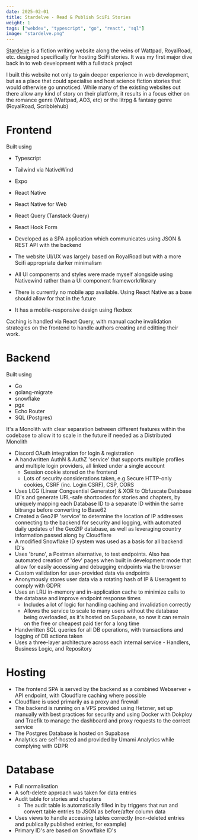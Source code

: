 ```yaml
---
date: 2025-02-01
title: Stardelve - Read & Publish SciFi Stories
weight: 1
tags: ["webdev", "typescript", "go", "react", "sql"]
image: "stardelve.png"
---
```


[Stardelve](https://stardelve.com/) is a fiction writing website along the veins of Wattpad, RoyalRoad, etc. designed specifically for hosting SciFi stories. It was my first major dive back in to web development with a fullstack project

<!--more-->

I built this website not only to gain deeper experience in web development, but as a place that could specialise and host science fiction stories that would otherwise go unnoticed. While many of the existing websites out there allow any kind of story on their platform, it results in a focus either on the romance genre (Wattpad, AO3, etc) or the litrpg & fantasy genre (RoyalRoad, Scribblehub)

# Frontend

Built using
- Typescript
- Tailwind via NativeWind
- Expo
- React Native
- React Native for Web
- React Query (Tanstack Query)
- React Hook Form

- Developed as a SPA application which communicates using JSON & REST API with the backend
- The website UI/UX was largely based on RoyalRoad but with a more Scifi appropriate darker minimalism
- All UI components and styles were made myself alongside using Nativewind rather than a UI component framework/library
- There is currently no mobile app available. Using React Native as a base should allow for that in the future
- It has a mobile-responsive design using flexbox

Caching is handled via React Query, with manual cache invalidation strategies on the frontend to handle authors creating and editting their work.

# Backend

Built using
- Go
- golang-migrate
- snowflake
- pgx
- Echo Router
- SQL (Postgres)

It's a Monolith with clear separation between different features within the codebase to allow it to scale in the future if needed as a Distributed Monolith

- Discord OAuth integration for login & registration
- A handwritten AuthN & AuthZ 'service' that supports multiple profiles and multiple login providers, all linked under a single account
    - Session cookie stored on the frontend
    - Lots of security considerations taken, e.g Secure HTTP-only cookies, CSRF (inc. Login CSRF), CSP, CORS
- Uses LCG (Linear Conguential Generator) & XOR to Obfuscate Database ID's and generate URL-safe shortcodes for stories and chapters, by uniquely mapping each Database ID to a separate ID within the same bitrange before converting to Base62
- Created a Geo2IP 'service' to determine the location of IP addresses connecting to the backend for security and logging, with automated daily updates of the Geo2IP database, as well as leveraging country information passed along by Cloudflare
- A modified Snowflake ID system was used as a basis for all backend ID's
- Uses 'bruno', a Postman alternative, to test endpoints. Also has automated creation of 'dev' pages when built in development mode that allow for easily accessing and debugging endpoints via the browser
- Custom validation for user-provided data via endpoints
- Anonymously stores user data via a rotating hash of IP & Useragent to comply with GDPR
- Uses an LRU in-memory and in-application cache to minimize calls to the database and improve endpoint response times
    - Includes a lot of logic for handling caching and invalidation correctly
    - Allows the service to scale to many users without the database being overloaded, as it's hosted on Supabase, so now it can remain on the free or cheapest paid tier for a long time
- Handwritten SQL queries for all DB operations, with transactions and logging of DB actions taken
- Uses a three-layer architecture across each internal service - Handlers, Business Logic, and Repository

# Hosting

- The frontend SPA is served by the backend as a combined Webserver + API endpoint, with Cloudflare caching where possible
- Cloudflare is used primarily as a proxy and firewall
- The backend is running on a VPS provided using Hetzner, set up manually with best practices for security and using Docker with Dokploy and Traefik to manage the dashboard and proxy requests to the correct service
- The Postgres Database is hosted on Supabase
- Analytics are self-hosted and provided by Umami Analytics while complying with GDPR

# Database

- Full normalisation
- A soft-delete approach was taken for data entries
- Audit table for stories and chapters
    - The audit table is automatically filled in by triggers that run and convert table entries to JSON as before/after column data
- Uses views to handle accessing tables correctly (non-deleted entries and publically published entries, for example)
- Primary ID's are based on Snowflake ID's
